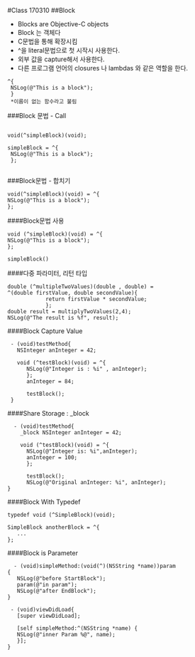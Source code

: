 #Class 170310
##Block

- Blocks are Objective-C objects   
- Block 는 객체다  
- C문법을 통해 확장시킴  
- ^을 literal문법으로 첫 시작시 사용한다.
- 외부 값을 capture해서 사용한다.
- 다른 프로그램 언어의 closures 나 lambdas 와 같은 역할을 한다.

```objc
^{
 NSLog(@"This is a block");
 }
 *이름이 없는 함수라고 불림
```



###Block 문법 - Call

```objc

void(^simpleBlock)(void);

simpleBlock = ^{
 NSLog(@"This is a block");
 };
 
```

###Block문법 - 합치기

```objc
void(^simpleBlock)(void) = ^{
NSLog(@"This is a block");
};
```

####Block문법 사용
```objc
void (^simpleBlock)(void) = ^{
NSLog(@"This is a block");
};

simpleBlock()
```
####다중 파라미터, 리턴 타입
```objc
double (^multipleTwoValues)(double , double) = 
^(double firstValue, double secondValue){
            return firstValue * secondValue;
            };
double result = multiplyTwoValues(2,4);
NSLog(@"The result is %f", result);
```


####Block Capture Value
```objc
 - (void)testMethod{
   NSInteger anInteger = 42;
   
   void (^testBlock)(void) = ^{
      NSLog(@"Integer is : %i" , anInteger);
      };
      anInteger = 84;
      
      testBlock();
 }
``` 
####Share Storage : _block
```objc
  - (void)testMethod{
    _block NSInteger anInteger = 42;
    
    void (^testBlock)(void) = ^{
      NSLog(@"Integer is: %i",anInteger);
      anInteger = 100;
      };
      
      testBlock();
      NSLog(@"Original anInteger: %i", anInteger);
}
```

####Block With Typedef
```objc
typedef void (^SimpleBlock)(void);

SimpleBlock anotherBlock = ^{
   ...
};
```
####Block is Parameter
```objc
  - (void)simpleMethod:(void(^)(NSString *name))param
{
   NSLog(@"before StartBlock");
   param(@"in param");
   NSLog(@"after EndBlock");
}

 - (void)viewDidLoad{
   [super viewDidLoad];
   
   [self simpleMethod:^(NSString *name) {
   NSLog(@"inner Param %@", name);
   }];
}
``` 
